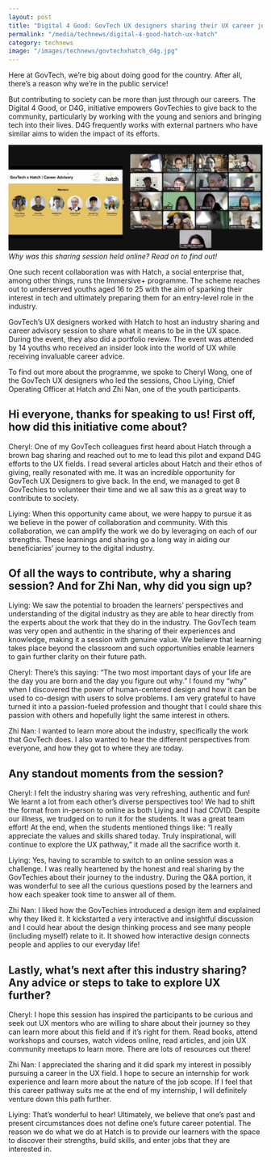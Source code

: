 ```yaml
---
layout: post
title: "Digital 4 Good: GovTech UX designers sharing their UX career journey! "
permalink: "/media/technews/digital-4-good-hatch-ux-hatch"
category: technews
image: "/images/technews/govtechxhatch_d4g.jpg"
---
```


Here at GovTech, we’re big about doing good for the country. After all, there’s a reason why we’re in the public service! 

But contributing to society can be more than just through our careers. The Digital 4 Good, or D4G, initiative empowers GovTechies to give back to the community, particularly by working with the young and seniors and bringing tech into their lives. D4G frequently works with external partners who have similar aims to widen the impact of its efforts.

![Hatch X GovTech UX sharing](/images/technews/govtechxhatch_d4g.jpg)
*Why was this sharing session held online? Read on to find out!*

One such recent collaboration was with Hatch, a social enterprise that, among other things, runs the Immersive+ programme. The scheme reaches out to underserved youths aged 16 to 25 with the aim of sparking their interest in tech and ultimately preparing them for an entry-level role in the industry. 

GovTech’s UX designers worked with Hatch to host an industry sharing and career advisory session to share what it means to be in the UX space. During the event, they also did a portfolio review. The event was attended by 14 youths who received an insider look into the world of UX while receiving invaluable career advice. 

To find out more about the programme, we spoke to Cheryl Wong, one of the GovTech UX designers who led the sessions, Choo Liying, Chief Operating Officer at Hatch and Zhi Nan, one of the youth participants. 

## Hi everyone, thanks for speaking to us! First off, how did this initiative come about? 

Cheryl: One of my GovTech colleagues first heard about Hatch through a brown bag sharing and reached out to me to lead this pilot and expand D4G efforts to the UX fields. I read several articles about Hatch and their ethos of giving, really resonated with me. It was an incredible opportunity for GovTech UX Designers to give back. In the end, we managed to get 8 GovTechies to volunteer their time and we all saw this as a great way to contribute to society.

Liying: When this opportunity came about, we were happy to pursue it as we believe in the power of collaboration and community. With this collaboration, we can amplify the work we do by leveraging on each of our strengths. These learnings and sharing go a long way in aiding our beneficiaries’ journey to the digital industry. 

## Of all the ways to contribute, why a sharing session? And for Zhi Nan, why did you sign up? 

Liying: We saw the potential to broaden the learners’ perspectives and understanding of the digital industry as they are able to hear directly from the experts about the work that they do in the industry. The GovTech team was very open and authentic in the sharing of their experiences and knowledge, making it a session with genuine value. We believe that learning takes place beyond the classroom and such opportunities enable learners to gain further clarity on their future path. 

Cheryl: There’s this saying: “The two most important days of your life are the day you are born and the day you figure out why.” I found my “why” when I discovered the power of human-centered design and how it can be used to co-design with users to solve problems. I am very grateful to have turned it into a passion-fueled profession and thought that I could share this passion with others and hopefully light the same interest in others. 
 

Zhi Nan: I wanted to learn more about the industry, specifically the work that GovTech does. I also wanted to hear the different perspectives from everyone, and how they got to where they are today.

## Any standout moments from the session? 

Cheryl: I felt the industry sharing was very refreshing, authentic and fun! We learnt a lot from each other’s diverse perspectives too! We had to shift the format from in-person to online as both Liying and I had COVID. Despite our illness, we trudged on to run it for the students. It was a great team effort! At the end, when the students mentioned things like: “I really appreciate the values and skills shared today. Truly inspirational, will continue to explore the UX pathway,” it made all the sacrifice worth it.

Liying: Yes, having to scramble to switch to an online session was a challenge. I was really heartened by the honest and real sharing by the GovTechies about their journey to the industry. During the Q&A portion, it was wonderful to see all the curious questions posed by the learners and how each speaker took time to answer all of them.

Zhi Nan: I liked how the GovTechies introduced a design item and explained why they liked it. It kickstarted a very interactive and insightful discussion and I could hear about the design thinking process and see many people (including myself) relate to it. It showed how interactive design connects people and applies to our everyday life!

## Lastly, what’s next after this industry sharing? Any advice or steps to take to explore UX further?

Cheryl: I hope this session has inspired the participants to be curious and seek out UX mentors who are willing to share about their journey so they can learn more about this field and if it’s right for them. Read books, attend workshops and courses, watch videos online, read articles, and join UX community meetups to learn more. There are lots of resources out there!

Zhi Nan: I appreciated the sharing and it did spark my interest in possibly pursuing a career in the UX field. I hope to secure an internship for work experience and learn more about the nature of the job scope. If I feel that this career pathway suits me at the end of my internship, I will definitely venture down this path further.

Liying: That’s wonderful to hear! Ultimately, we believe that one’s past and present circumstances does not define one’s future career potential. The reason we do what we do at Hatch is to provide our learners with the space to discover their strengths, build skills, and enter jobs that they are interested in.

 

